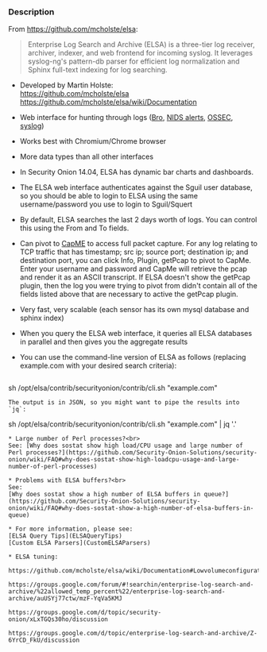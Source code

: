 ### Description
From https://github.com/mcholste/elsa:
> Enterprise Log Search and Archive (ELSA) is a three-tier log receiver, archiver, indexer, and web frontend for incoming syslog. It leverages syslog-ng's pattern-db parser for efficient log normalization and Sphinx full-text indexing for log searching. 

* Developed by Martin Holste:  
https://github.com/mcholste/elsa  
https://github.com/mcholste/elsa/wiki/Documentation

* Web interface for hunting through logs ([Bro](Bro), [NIDS alerts](NIDS), [OSSEC](OSSEC), [syslog](syslog))

* Works best with Chromium/Chrome browser

* More data types than all other interfaces

* In Security Onion 14.04, ELSA has dynamic bar charts and dashboards.

* The ELSA web interface authenticates against the Sguil user database, so you should be able to login to ELSA using the same username/password you use to login to Sguil/Squert

* By default, ELSA searches the last 2 days worth of logs.  You can control this using the From and To fields.

* Can pivot to [CapME](CapMe) to access full packet capture.  For any log relating to TCP traffic that has timestamp; src ip; source port; destination ip; and destination port, you can click Info, Plugin, getPcap to pivot to CapMe.  Enter your username and password and CapMe will retrieve the pcap and render it as an ASCII transcript.  If ELSA doesn't show the getPcap plugin, then the log you were trying to pivot from didn't contain all of the fields listed above that are necessary to active the getPcap plugin.

* Very fast, very scalable (each sensor has its own mysql database and sphinx index)

* When you query the ELSA web interface, it queries all ELSA databases in parallel and then gives you the aggregate results

* You can use the command-line version of ELSA as follows (replacing example.com with your desired search criteria):
  ````
sh /opt/elsa/contrib/securityonion/contrib/cli.sh "example.com" 
  ````
The output is in JSON, so you might want to pipe the results into `jq`:
  ````
sh /opt/elsa/contrib/securityonion/contrib/cli.sh "example.com" | jq '.'
  ````
* Large number of Perl processes?<br>
See: [Why does sostat show high load/CPU usage and large number of Perl processes?](https://github.com/Security-Onion-Solutions/security-onion/wiki/FAQ#why-does-sostat-show-high-loadcpu-usage-and-large-number-of-perl-processes) 

* Problems with ELSA buffers?<br>
See: 
[Why does sostat show a high number of ELSA buffers in queue?](https://github.com/Security-Onion-Solutions/security-onion/wiki/FAQ#why-does-sostat-show-a-high-number-of-elsa-buffers-in-queue)

* For more information, please see:  
[ELSA Query Tips](ELSAQueryTips)  
[Custom ELSA Parsers](CustomELSAParsers)

* ELSA tuning:

  https://github.com/mcholste/elsa/wiki/Documentation#Lowvolumeconfigurationtuning

  https://groups.google.com/forum/#!searchin/enterprise-log-search-and-archive/%22allowed_temp_percent%22/enterprise-log-search-and-archive/auUSYj77ctw/mzF-YqVa5KMJ

  https://groups.google.com/d/topic/security-onion/xLxTGQs30ho/discussion

  https://groups.google.com/d/topic/enterprise-log-search-and-archive/Z-6YrCD_FkU/discussion